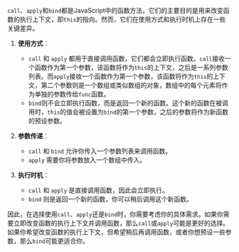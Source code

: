 `call`、`apply`和`bind`都是JavaScript中的函数方法，它们的主要目的是用来改变函数的执行上下文，即`this`的指向。然而，它们在使用方式和执行时机上存在一些关键差异。

1. **使用方式**：


	* `call` 和 `apply` 都用于直接调用函数，它们都会立即执行函数。`call`接收一个函数作为第一个参数，该函数将作为`this`的上下文，之后是一系列参数列表。而`apply`接收一个函数作为第一个参数，该函数将作为`this`的上下文，第二个参数则是一个数组或类似数组的对象，数组中的每个元素将作为单独的参数传给`func`函数。
	* `bind`则不会立即执行函数，而是返回一个新的函数。这个新的函数在被调用时，`this`的值会被设置为`bind`的第一个参数，之后的参数将作为新函数的预设参数。
2. **参数传递**：


	* `call` 和 `bind` 允许你传入一个参数列表来调用函数。
	* `apply` 需要你将参数放入一个数组中传入。
3. **执行时机**：


	* `call` 和 `apply` 是直接调用函数，因此会立即执行。
	* `bind` 则是返回一个新的函数，你可以稍后调用这个新函数。

因此，在选择使用`call`、`apply`还是`bind`时，你需要考虑你的具体需求。如果你需要立即改变函数的执行上下文并调用函数，那么`call`或`apply`可能是更好的选择。如果你希望改变函数的执行上下文，但希望稍后再调用函数，或者你想预设一些参数，那么`bind`可能更适合你。